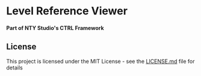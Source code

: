 # Level Reference Viewer
#### Part of NTY Studio's CTRL Framework


## License

This project is licensed under the MIT License - see the [LICENSE.md](LICENSE.md) file for details
